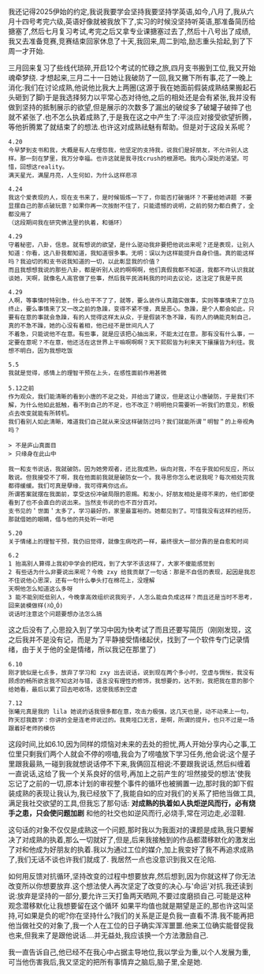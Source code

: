 我还记得2025伊始的约定,我说我要学会坚持我要坚持学英语,如今,八月了,我从六月十四号考完六级,英语好像就被我放下了,实习的时候没坚持听英语,那准备简历给搪塞了,然后七月复习考试,考完之后又拿专业课搪塞过去了,然后十八号出了成绩,我又去准备竞赛,竞赛结束回家休息了十天,我回来,周二到哈,励志重头拾起,到了下周一才开始.

三月回来复习了些线代琐碎,开启12个考试的忙碌之旅,四月支书搬到工位,我又开始魂牵梦绕.
才想起来,三月二十一日她让我破防了一回,我又撇下所有事,花了一晚上消化:我们在讨论成熟,他说他比我大上两圈(这源于我在她面前假装成熟结果搬起石头砸到了脚)于是我选择努力以平常心态对待他,之后的相处还是会有紧张,我并没有做到坚持的抵制展示的欲望,但是展示的次数多了漏出的破绽多了破罐子破摔了也就不紧张了.也不怎么执着成熟了,于是我在这之中产生了:平淡应对接受欲望折腾，等他折腾累了就结束了的想法.也许这对成熟祛魅有帮助。但是对于这段关系呢？

```
4.20
今早梦到支书和我，大概是有人在埋怨我，他坚定的支持我，说我们是好朋友，不允许别人这样。那一刻在梦里，我万分幸福。也许这就是我寻找crush的根源吧。我内心深处的渴望。可惜，回想这reality。
满天星光，满屋月亮，人生何如，为什么这样悲凉

4.24
我这个爱表现的人，现在支书来了，是时候锻炼一下了，你能否打破循环？不要给她讲题 不要显摆自己的那点破玩意？如果你再一次按耐不住了，只能遗憾的说明，之前的努力都白费了，全都没用了
（这段期间我在研究佛法里的执着，和循环）

4.29
守着秘密，八卦，信息。就有想说的欲望，是什么驱动我非要把他说出来呢？还是表现，让别人知道：你看，这八卦我都知道，我知道很多事。无明：误以为这样能提升自身价值。真的能这样吗？我迫切的和支书说我知道的一切，以此彰显我的价值？
而且我想想我说的那些八卦，都是听别人说的啊啊啊，他们真假我都不知道，我都不咋认识我就谈她，天啊，就像名人高官做了些事，然后我平民消耗我的时间去议论，这注定了我是平民

4.29
人啊，等事情时特别急，什么也干不了了，就等，要么装作认真踏实做事，实则等事情来了立马终止，要么事情来了又一改之前的急躁，变得不紧不慢，真是恶心。急躁，是个人都会如此，只要有在意的事就会急躁，有的人觉得这样太从众，于是假装不急不躁，有的人的确能克制自己，真的不急不躁，她的心没有着相，他已经不是世间凡人了
不着急，只能说他不在意。有些事，就是应该把心抽出来，不能太过在意。那有没有什么事，一定要在意呢？不在意，他还活在这世界上干嘛啊啊啊？天下熙熙皆为利来天下攘攘皆为利往。我想不明白，因为我想吃饭

5.5
我就是觉得，感情上的理智干预在上头，在感性面前作用甚微

5.12之前
作为观众，我们能清晰的看到小唐的不足之处，并给出了建议，但是这让小唐破防，于是我们不解，为什么他如此抵触，看不到自己的不足，也不改正？明明他只需要听一听我们的意见，积极点去改变就能有所转机。
我们看别人如此清晰，难道我们自己就从来没这样破防过吗？我们就能所谓＂明智＂的上帝视角吗？

> 不是庐山真面目
> 只缘身在此山中

我一和支书说话，我就破防。因为她旁观者，还比我成熟，纵向对我，不在乎我如何反应，所以敢说。但我接受不了啊，我在他面前我就是破防女一个。我寻思你怎么老说我呢？每次相处完我都得缓缓。我们可真是孽缘，我可得离你远点。
所谓答案就摆在我面前，享受这份冲破局限的恩赐。和发小，好朋友相处是得不来的，他们即使看到了也不会直白的说出来。当然支书说的也不百分百对。
支书见的＇世面＇太多了，学习最好的，家里最富裕的。她都见到了。可惜我没有这样的经历，那就借她的眼睛，借与他的共处听一听吧

5.20
关于情绪上的理智干预，我仍旧觉得，就像生病吃药一样，最终很大一部分靠的是自愈和时间

6.2
1 抬高别人算得上我初中学会的把戏，到了大学不该这样了，大家不傻能感觉到
2 有些话为什么非要说出来呢？今晚 zxy 给我贡献了一句话：那是不自信的表现，起因是我忍不住说他心思深，还有一句什么拳头打在棉花上，没理解
天啊他怎么知道这么多呀
3 能不能别贬低别人，今晚拿高效组织说我宛子，人怎么能自负成这样？而且还是当时不思考，回来装模做样(ꐦÒ‸Ó)
说话时注意这个问题要想办法怎么搞

```

这之后没有了,心思投入到了学习中因为快考试了而且还要写简历（刚刚发现，这之后我并不是没有记，而是为了平静接受情绪起伏，找到了一个软件专门记录情绪，由于关于他的全是情绪，所以我记在那里了）


```
6.10
刚才貌似是七点多，放弃了学习和 zxy 出去说话，说到现在两个多小时，空虚与惆怅，我没有顾虑的畅所欲言我不知这对与错，语言没有理性的修饰，我想要的，达不到，我把我在意的那个给她看，最后以累了回去吧收场，这使我感到空虚

7.12
张曦元真是我的 lila 她说的话我很多都在意，攻击力极强，这几天也是，动不动来上一句，昨天怼我数学：你讲的全是连老师说过的。我竟哑口无言，是啊，所谓的提升，也只不过是一场跟着好老师的模仿
```


这段时间,比如6.10,因为同样的烦恼对未来的去处的担忧,两人开始分享内心之事,工位里只剩我们两个人就会不停的唠嗑,我会为了唠嗑放下学习任务,他会说:这个屋子里跟我最熟,一碰到我就想说话停不下来,我俩回互相说:不要跟我说话,然后纠缠着一直说话,这给了我一个关系良好的信号,再加上之前产生的'坦然接受的想法'使我忘记了之前的一切,原本计划的审视整个事件的循环也被搁置一边,那时我的卸下假装成熟的表现让我认为,我已经放下了,我能自如的应对我们的关系了把他当做工具,满足我社交欲望的工具,但我忘了那句话:
**对成熟的执着如人执炬逆风而行，必有烧手之患，只会使问题加剧**
和他的社交也如逆风而行,必烧手,常在河边走,必湿鞋.

这句话的对象不仅仅是成熟这一个问题,那时我以为我面对的课题是成熟,我只要解决了对成熟的执着,那么一切就好了,但是,后来我接触到的作品都潜移默化的激发出了对和他成为好朋友的执着.我以为通过工位的媒介,加上我变好了我不再追求成熟了,我们无话不谈也许我们就成了.
我居然一点也没意识到我又在沦陷.

如何用反馈对抗循环,坚持改变的过程中想要放弃,然后想到,因为你就这样了你无法改变所以你想要放弃.这个想法使人再次坚定了改变的决心.与'命运'对抗.我还读到说:放弃是坚持的一部分,要允许三天打鱼两天晒网,不要过度磨损自己.可能是这种观念潜移默化让我想要留在这个循环
如果平均值也就是期望是正的,那也许这叫坚持,可如果是负的呢?你在坚持什么?我们的关系是正是负我一直看不清.我不能再把他当做社交的对象了,我一个人在工位的日子确实浑浑噩噩.他来工位确实能督促我也来,但我来了是跟他说话....并无益处,我应该换一个方法激励自己.


我一直告诉自己,他已经不在我心中占据主导地位,我以学业为重,以个人发展为重,可当他伤害我后,我又坚定的把所有事情弃之脑后,脑子里,全是她.
